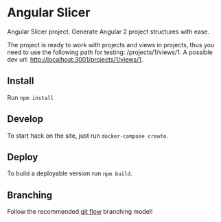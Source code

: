 # Angular Slicer

Angular Slicer project. Generate Angular 2 project structures with ease.

The project is ready to work with projects and views in projects, thus you need to use the following
path for testing: /projects/1/views/1.
A possible dev url: [http://localhost:3001/projects/1/views/1](http://localhost:3001/projects/1/views/1).

## Install

 Run `npm install`

## Develop

  To start hack on the site, just run `docker-compose create`.

## Deploy

  To build a deployable version run `npm build`.

## Branching

  Follow the recommended [git flow](http://nvie.com/posts/a-successful-git-branching-model/) branching model!
